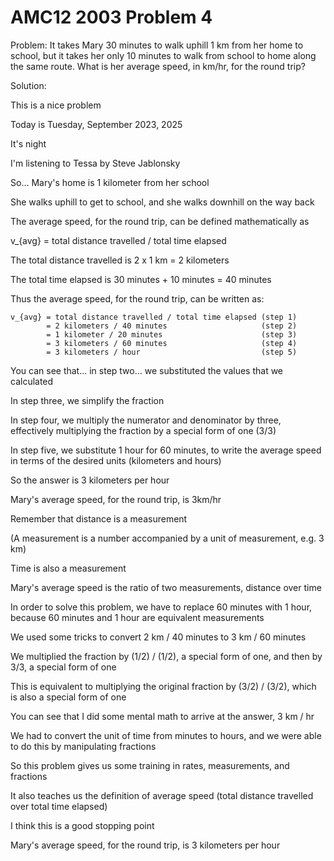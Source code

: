 # AMC12 2003 Problem 4

Problem: It takes Mary 30 minutes to walk uphill 1 km from her home to school, but it takes her only 10 minutes to walk from school to home along the same route. What is her average speed, in km/hr, for the round trip?

Solution:

This is a nice problem

Today is Tuesday, September 2023, 2025

It's night

I'm listening to Tessa by Steve Jablonsky

So... Mary's home is 1 kilometer from her school

She walks uphill to get to school, and she walks downhill on the way back

The average speed, for the round trip, can be defined mathematically as

v_{avg} = total distance travelled / total time elapsed

The total distance travelled is 2 x 1 km = 2 kilometers

The total time elapsed is 30 minutes + 10 minutes = 40 minutes

Thus the average speed, for the round trip, can be written as:

    v_{avg} = total distance travelled / total time elapsed (step 1)
            = 2 kilometers / 40 minutes                     (step 2)
            = 1 kilometer / 20 minutes                      (step 3)
            = 3 kilometers / 60 minutes                     (step 4)
            = 3 kilometers / hour                           (step 5)

You can see that... in step two... we substituted the values that we calculated

In step three, we simplify the fraction

In step four, we multiply the numerator and denominator by three, effectively multiplying the fraction by a special form of one (3/3)

In step five, we substitute 1 hour for 60 minutes, to write the average speed in terms of the desired units (kilometers and hours)

So the answer is 3 kilometers per hour

Mary's average speed, for the round trip, is 3km/hr

Remember that distance is a measurement

(A measurement is a number accompanied by a unit of measurement, e.g. 3 km)

Time is also a measurement

Mary's average speed is the ratio of two measurements, distance over time

In order to solve this problem, we have to replace 60 minutes with 1 hour, because 60 minutes and 1 hour are equivalent measurements

We used some tricks to convert 2 km / 40 minutes to 3 km / 60 minutes

We multiplied the fraction by (1/2) / (1/2), a special form of one, and then by 3/3, a special form of one

This is equivalent to multiplying the original fraction by (3/2) / (3/2), which is also a special form of one

You can see that I did some mental math to arrive at the answer, 3 km / hr

We had to convert the unit of time from minutes to hours, and we were able to do this by manipulating fractions

So this problem gives us some training in rates, measurements, and fractions

It also teaches us the definition of average speed (total distance travelled over total time elapsed)

I think this is a good stopping point

Mary's average speed, for the round trip, is 3 kilometers per hour
